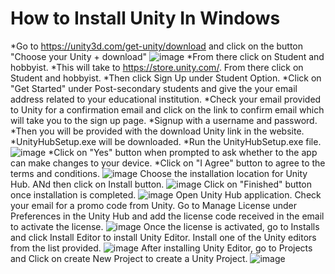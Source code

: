# How to Install Unity In Windows

*Go to https://unity3d.com/get-unity/download and click on the button "Choose your Unity + download"
![image](https://user-images.githubusercontent.com/7041610/189507188-4bc13529-1d30-4af0-8988-9904443625f2.png)
*From there click on Student and hobbyist.
*This will take to https://store.unity.com/. From there click on Student and hobbyist.
*Then click Sign Up under Student Option. 
*Click on "Get Started" under Post-secondary students and give the your email address related to your educational institution.
*Check your email provided to Unity for a confirmation email and click on the link to confirm email which will take you to the sign up page.
*Signup with a username and password.
*Then you will be provided with the download Unity link in the website.
*UnityHubSetup.exe will be downloaded.
*Run the UnityHubSetup.exe file.
![image](https://user-images.githubusercontent.com/7041610/189507457-485c4b6e-75de-4a6d-85db-ad449a3ae027.png)
*Click on "Yes" button when prompted to ask whether to the app can make changes to your device.
*Click on "I Agree" button to agree to the terms and conditions.
![image](https://user-images.githubusercontent.com/7041610/189507517-0e1722d5-1c9a-4f39-8b9e-a0dacccf4744.png)
Choose the installation location for Unity Hub. ANd then click on Install button.
![image](https://user-images.githubusercontent.com/7041610/189507541-ee4a18d2-abf3-477b-9a9b-34b79ba8adee.png)
Click on "Finished" button once installation is completed.
![image](https://user-images.githubusercontent.com/7041610/189507568-3bdb3316-f6c8-40ff-8159-47321b45c409.png)
Open Unity Hub application.
Check your email for a promo code from Unity. 
Go to Manage License under Preferences in the Unity Hub and add the license code received in the email to activate the license.
![image](https://user-images.githubusercontent.com/7041610/189507764-11bcb9ea-fbb3-4238-a94c-53636d14f5f8.png)
Once the license is activated, go to Installs and click Install Editor to install Unity Editor. 
Install one of the Unity editors from the list provided.
![image](https://user-images.githubusercontent.com/7041610/189507887-6b802f36-bc2c-475f-b9c6-b57d2c340e9f.png)
After installing Unity Editor, go to Projects and Click on create New Project to create a Unity Project.
![image](https://user-images.githubusercontent.com/7041610/189507946-01a118bd-dba4-4d20-88a5-4e78e4bc4bc6.png)


